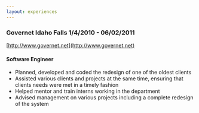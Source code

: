 ```yaml
---
layout: experiences
---
```


### Governet  Idaho Falls	1/4/2010 - 06/02/2011
[http://www.governet.net](http://www.governet.net)
 
#### Software Engineer
- Planned, developed and coded the redesign of one of the oldest clients
- Assisted various clients and projects at the same time, ensuring that clients needs were met in a timely fashion 
- Helped mentor and train interns working in the department
- Advised management on various projects including a complete redesign of the system
